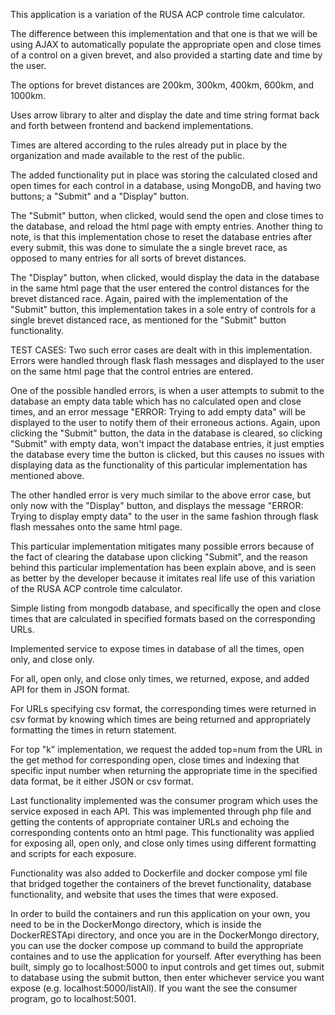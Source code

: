 This application is a variation of the RUSA ACP controle time calculator.

The difference between this implementation and that one is that we will be using AJAX to automatically populate the appropriate open and close times of a control on a given brevet, and also provided a starting date and time by the user.

The options for brevet distances are 200km, 300km, 400km, 600km, and 1000km.

Uses arrow library to alter and display the date and time string format back and forth between frontend and backend implementations.

Times are altered according to the rules already put in place by the organization and made available to the rest of the public.

The added functionality put in place was storing the calculated closed and open times for each control in a database, using MongoDB, and having two buttons; a "Submit" and a "Display" button.

The "Submit" button, when clicked, would send the open and close times to the database, and reload the html page with empty entries. Another thing to note, is that this implementation chose to reset the database entries after every submit, this was done to simulate the a single brevet race, as opposed to many entries for all sorts of brevet distances.

The "Display" button, when clicked, would display the data in the database in the same html page that the user entered the control distances for the brevet distanced race. Again, paired with the implementation of the "Submit" button, this implementation takes in a sole entry of controls for a single brevet distanced race, as mentioned for the "Submit" button functionality.

TEST CASES: Two such error cases are dealt with in this implementation. Errors were handled through flask flash messages and displayed to the user on the same html page that the control entries are entered.

One of the possible handled errors, is when a user attempts to submit to the database an empty data table which has no calculated open and close times, and an error message "ERROR: Trying to add empty data" will be displayed to the user to notify them of their erroneous actions. Again, upon clicking the "Submit" button, the data in the database is cleared, so clicking "Submit" with empty data, won't impact the database entries, it just empties the database every time the button is clicked, but this causes no issues with displaying data as the functionality of this particular implementation has mentioned above.

The other handled error is very much similar to the above error case, but only now with the "Display" button, and displays the message "ERROR: Trying to display empty data" to the user in the same fashion through flask flash messahes onto the same html page.

This particular implementation mitigates many possible errors because of the fact of clearing the database upon clicking "Submit", and the reason behind this particular implementation has been explain above, and is seen as better by the developer because it imitates real life use of this variation of the RUSA ACP controle time calculator.

Simple listing from mongodb database, and specifically the open and close times that are calculated in specified formats based on the corresponding URLs.

Implemented service to expose times in database of all the times, open only, and close only.

For all, open only, and close only times, we returned, expose, and added API for them in JSON format.

For URLs specifying csv format, the corresponding times were returned in csv format by knowing which times are being returned and appropriately formatting the times in return statement.

For top "k" implementation, we request the added top=num from the URL in the get method for corresponding open, close times and indexing that specific input number when returning the appropriate time in the specified data format, be it either JSON or csv format.

Last functionality implemented was the consumer program which uses the service exposed in each API. This was implemented through php file and getting the contents of appropriate container URLs and echoing the corresponding contents onto an html page. This functionality was applied for exposing all, open only, and close only times using different formatting and scripts for each exposure.

Functionality was also added to Dockerfile and docker compose yml file that bridged together the containers of the brevet functionality, database functionality, and website that uses the times that were exposed.

In order to build the containers and run this application on your own, you need to be in the DockerMongo directory, which is inside the DockerRESTApi directory, and once you are in the DockerMongo directory, you can use the docker compose up command to build the appropriate containes and to use the application for yourself. After everything has been built, simply go to localhost:5000 to input controls and get times out, submit to database using the submit button, then enter whichever service you want expose (e.g. localhost:5000/listAll). If you want the see the consumer program, go to localhost:5001.

